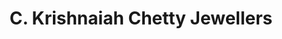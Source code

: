 ---
title: "C. Krishnaiah Chetty Jewellers"
url: /bangalore/c-krishnaiah-chetty-jewellers/
shop: Schmuck
---